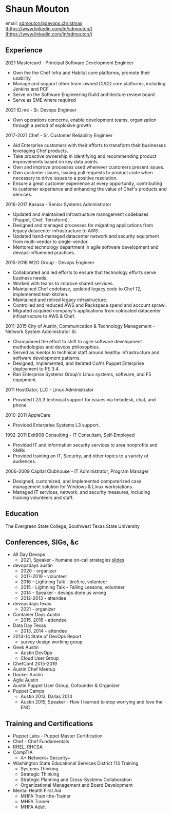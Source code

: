 # Shaun Mouton

email: [sdmouton@devops.christmas](mailto:sdmouton@devops.christmas?subject=[GH]%20About%20Your%20Resume)  
[https://www.linkedin.com/in/sdmouton/](https://www.linkedin.com/in/sdmouton/)  

## Experience

2021 Mastercard - Principal Software Development Engineer

* Own the the Chef Infra and Habitat core platforms, promote their usability
* Manage and support other team-owned CI/CD core platforms, including Jenkins and PCF
* Serve on the Software Engineering Guild architecture review board
* Serve as SME where required

2021 ID.me - Sr. Devops Engineer

* Own operations concerns, enable development teams, organization through a period of explosive growth

2017-2021 Chef - Sr. Customer Reliability Engineer

* Aid Enterprise customers with their efforts to transform their businesses leveraging Chef products.
* Take proactive ownership in identifying and recommending product improvements based on key data points.
* Own and improve processes used whenever customers present issues.
* Own customer issues, issuing pull requests to product code when necessary to drive issues to a positive resolution.
* Ensure a great customer experience at every opportunity, contributing to customer experience and enhancing the value of Chef's products and services.

2016-2017 Kasasa - Senior Systems Administrator

* Updated and maintained infrastructure management codebases (Puppet, Chef, Terraform).
* Designed and managed processes for migrating applications from legacy datacenter infrastructure to AWS.
* Updated hand-managed datacenter network and security equipment from multi-vendor to single-vendor.
* Mentored technology department in agile software development and devops-influenced practices.

2015-2016 W2O Group - Devops Engineer

* Collaborated and led efforts to ensure that technology efforts serve business needs.
* Worked with teams to improve shared services.
* Maintained Chef codebase, updated legacy code to Chef 12, implemented test-kitchen.
* Maintained and retired legacy infrastructure.
* Controlled and reduced AWS and Rackspace spend and account sprawl.
* Migrated acquired company's applications from colocated datacenter infrastructure to AWS & Chef.

2011-2015 City of Austin, Communication & Technology Management - Network System Administrator Sr.

* Championed the effort to shift to agile software development methodologies and devops philosophies.
* Served as mentor to technical staff around healthy infrastructure and software development patterns.
* Designed, implemented, and iterated CoA's Puppet Enterprise deployment to PE 3.4.
* Ran Enterprise Systems Group's Linux systems, software, and F5 equipment.

2011 HostGator, LLC - Linux Administrator

* Provided L2/L3 technical support for issues via helpdesk, chat, and phone.

2010-2011 AppleCare

* Provided Enterprise Systems L3 support.

1992-2011 Exit808 Consulting - IT Consultant, Self-Employed

* Provided IT and information security services to area nonprofits and SMBs.
* Provided training on IT, Security, and other topics to a variety of audiences.

2006-2009 Capital Clubhouse - IT Administrator, Program Manager

* Designed, customized, and implemented computerized case management solution for Windows & Linux workstations.
* Managed IT services, network, and security measures, including training volunteers and staff.

## Education

The Evergreen State College, Southwest Texas State University

## Conferences, SIGs, &c

* All Day Devops
  * 2021, Speaker - humane on-call strategies [slides](slides/2021-ADDO-SRE-humane-on-call-strategies.pdf)
* devopsdays austin
  * 2020 - organizer
  * 2017-2019 - volunteer
  * 2016 - Lightning Talk - tirefi.re, volunteer
  * 2015 - Lightning Talk - Falling Lessons, volunteer
  * 2014 - Speaker - devops done us wrong
  * 2012-2013 - attendee
* devopsdays texas
  * 2021 - organizer
* Container Days Austin
  * 2015, 2016 - attendee
* Data Day Texas
  * 2013, 2014 - attendee
* 2013-14 State of DevOps Report
  * survey design working group
* Geek Austin
  * Austin DevOps
  * Cloud User Group
* ChefConf 2015-2019
* Austin Chef Meetup
* Docker Austin
* Agile Austin
* Austin Puppet User Group, Cofounder & Organizer
* Puppet Camps
  * Austin 2013, Dallas 2014
  * Austin 2015, Speaker - How I learned to stop worrying and love the ENC

## Training and Certifications

* Puppet Labs - Puppet Master Certification
* Chef - Chef Fundamentals
* RHEL, RHCSA
* CompTIA
  * A+ Network+ Security+
* Washington State Educational Services District 113 Training
  * Systems Thinking
  * Strategic Thinking
  * Strategic Planning and Cross-Systems Collaboration
  * Organizational Management and Board Development
* Mental Health First Aid
  * MHFA Train-the-Trainer
  * MHFA Trainer
  * MHFA Adult
